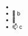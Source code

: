 
- 
- 🌱 b
- 💞️
- 📫 c

  

<!---
Kok917/Kok917 is a ✨ special ✨ repository because its `README.md` (this file) appears on your GitHub profile.
You can click the Preview link to take a look at your changes.
--->
